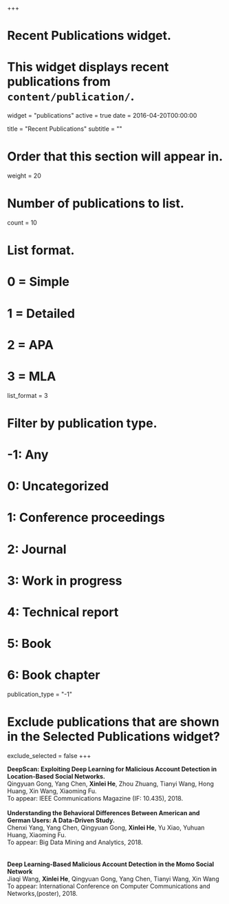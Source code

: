 +++
# Recent Publications widget.
# This widget displays recent publications from `content/publication/`.
widget = "publications"
active = true
date = 2016-04-20T00:00:00

title = "Recent Publications"
subtitle = ""

# Order that this section will appear in.
weight = 20

# Number of publications to list.
count = 10

# List format.
#   0 = Simple
#   1 = Detailed
#   2 = APA
#   3 = MLA
list_format = 3

# Filter by publication type.
# -1: Any
#  0: Uncategorized
#  1: Conference proceedings
#  2: Journal
#  3: Work in progress
#  4: Technical report
#  5: Book
#  6: Book chapter
publication_type = "-1"

# Exclude publications that are shown in the Selected Publications widget?
exclude_selected = false
+++

**DeepScan: Exploiting Deep Learning for Malicious Account Detection in Location-Based Social Networks.**
</br>Qingyuan Gong, Yang Chen, **Xinlei He**, Zhou Zhuang, Tianyi Wang, Hong Huang, Xin Wang, Xiaoming Fu.
</br>To appear: IEEE Communications Magazine (IF: 10.435), 2018.
</br>
</br>
**Understanding the Behavioral Differences Between American and German Users: A Data-Driven Study.**
</br>Chenxi Yang, Yang Chen, Qingyuan Gong, **Xinlei He**, Yu Xiao, Yuhuan Huang, Xiaoming Fu.
</br>To appear: Big Data Mining and Analytics, 2018.
</br>
</br>
</br>**Deep Learning-Based Malicious Account Detection in the Momo Social Network**
</br>Jiaqi Wang, **Xinlei He**, Qingyuan Gong, Yang Chen, Tianyi Wang, Xin Wang
</br>To appear: International Conference on Computer Communications and Networks,(poster), 2018.